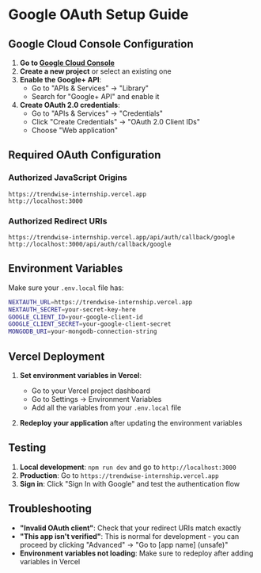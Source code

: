 # Google OAuth Setup Guide

## Google Cloud Console Configuration

1. **Go to [Google Cloud Console](https://console.cloud.google.com/)**
2. **Create a new project** or select an existing one
3. **Enable the Google+ API**:
   - Go to "APIs & Services" → "Library"
   - Search for "Google+ API" and enable it
4. **Create OAuth 2.0 credentials**:
   - Go to "APIs & Services" → "Credentials"
   - Click "Create Credentials" → "OAuth 2.0 Client IDs"
   - Choose "Web application"

## Required OAuth Configuration

### Authorized JavaScript Origins
```
https://trendwise-internship.vercel.app
http://localhost:3000
```

### Authorized Redirect URIs
```
https://trendwise-internship.vercel.app/api/auth/callback/google
http://localhost:3000/api/auth/callback/google
```

## Environment Variables

Make sure your `.env.local` file has:

```bash
NEXTAUTH_URL=https://trendwise-internship.vercel.app
NEXTAUTH_SECRET=your-secret-key-here
GOOGLE_CLIENT_ID=your-google-client-id
GOOGLE_CLIENT_SECRET=your-google-client-secret
MONGODB_URI=your-mongodb-connection-string
```

## Vercel Deployment

1. **Set environment variables in Vercel**:
   - Go to your Vercel project dashboard
   - Go to Settings → Environment Variables
   - Add all the variables from your `.env.local` file

2. **Redeploy your application** after updating the environment variables

## Testing

1. **Local development**: `npm run dev` and go to `http://localhost:3000`
2. **Production**: Go to `https://trendwise-internship.vercel.app`
3. **Sign in**: Click "Sign In with Google" and test the authentication flow

## Troubleshooting

- **"Invalid OAuth client"**: Check that your redirect URIs match exactly
- **"This app isn't verified"**: This is normal for development - you can proceed by clicking "Advanced" → "Go to [app name] (unsafe)"
- **Environment variables not loading**: Make sure to redeploy after adding variables in Vercel
